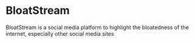 # BloatStream
BloatStream is a social media platform to highlight the bloatedness of the internet, especially other social media sites
